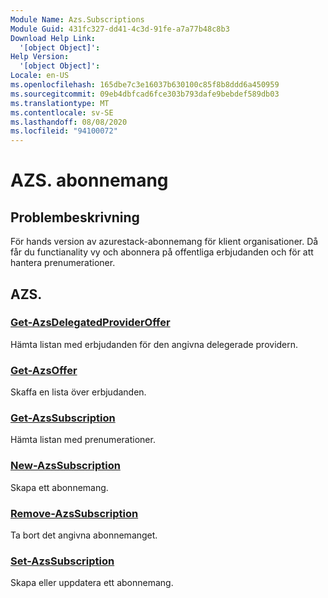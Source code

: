 ```yaml
---
Module Name: Azs.Subscriptions
Module Guid: 431fc327-dd41-4c3d-91fe-a7a77b48c8b3
Download Help Link:
  '[object Object]': 
Help Version:
  '[object Object]': 
Locale: en-US
ms.openlocfilehash: 165dbe7c3e16037b630100c85f8b8ddd6a450959
ms.sourcegitcommit: 09eb4dbfcad6fce303b793dafe9bebdef589db03
ms.translationtype: MT
ms.contentlocale: sv-SE
ms.lasthandoff: 08/08/2020
ms.locfileid: "94100072"
---
```

# AZS. abonnemang
## Problembeskrivning
För hands version av azurestack-abonnemang för klient organisationer. Då får du functianality vy och abonnera på offentliga erbjudanden och för att hantera prenumerationer.

## AZS.
### [Get-AzsDelegatedProviderOffer](Get-AzsDelegatedProviderOffer.md)
Hämta listan med erbjudanden för den angivna delegerade providern.

### [Get-AzsOffer](Get-AzsOffer.md)
Skaffa en lista över erbjudanden.

### [Get-AzsSubscription](Get-AzsSubscription.md)
Hämta listan med prenumerationer.

### [New-AzsSubscription](New-AzsSubscription.md)
Skapa ett abonnemang.

### [Remove-AzsSubscription](Remove-AzsSubscription.md)
Ta bort det angivna abonnemanget.

### [Set-AzsSubscription](Set-AzsSubscription.md)
Skapa eller uppdatera ett abonnemang.

